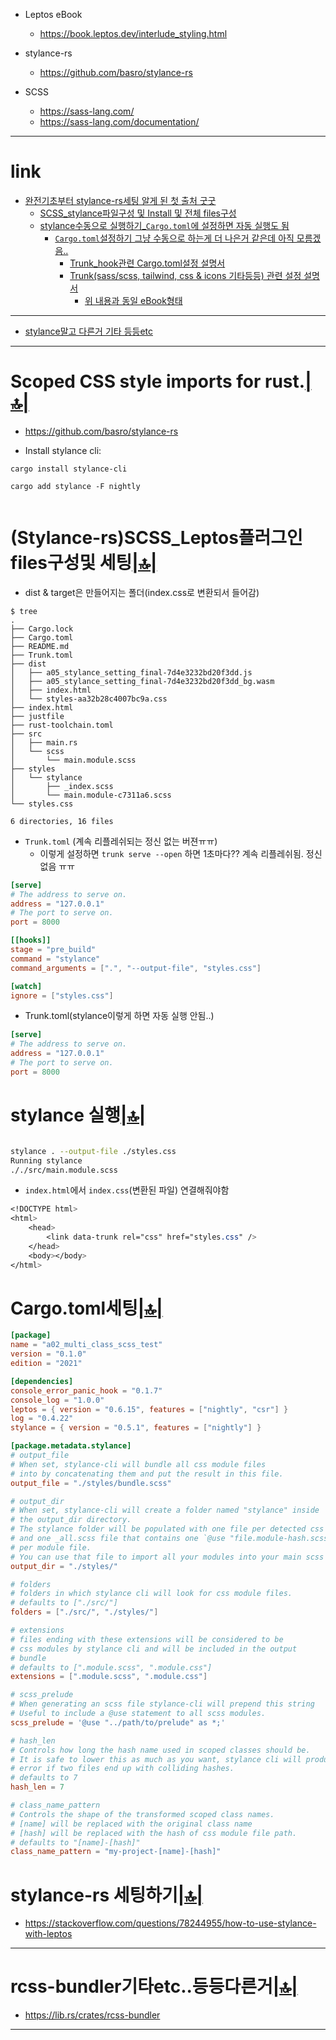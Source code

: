 - Leptos eBook
  - https://book.leptos.dev/interlude_styling.html
- stylance-rs
  - https://github.com/basro/stylance-rs

- SCSS
  - https://sass-lang.com/
  - https://sass-lang.com/documentation/

<hr>

# link

- [완전기초부터 stylance-rs세팅 알게 된 첫 출처 굿굿](#stylance-rs-세팅하기)
  - [SCSS_stylance파일구성 및 Install 및 전체 files구성](#scoped-css-style-imports-for-rust)
  - [stylance수동으로 실행하기_`Cargo.toml`에 설정하면 자동 실행도 됨](#stylance-실행)
    - [`Cargo.toml`설정하기 그냥 수동으로 하는게 더 나은거 같은데 아직 모름겠음..](#cargotoml세팅)
      - [Trunk_hook관련 Cargo.toml설정 설명서](https://trunkrs.dev/guide/build/hooks.html)
      - [Trunk(sass/scss, tailwind, css & icons 기타등등) 관련 설정 설명서](https://trunkrs.dev/assets/#css)
        - [위 내용과 동일 eBook형태](https://trunkrs.dev/guide/assets/index.html)

<hr>

- [stylance말고 다른거 기타 등등etc](#rcss-bundler기타etc등등다른거) 

<hr>

# Scoped CSS style imports for rust.[|🔝|](#link)
- https://github.com/basro/stylance-rs

- Install stylance cli:

```
cargo install stylance-cli
```

```
cargo add stylance -F nightly
  
```

# (Stylance-rs)SCSS_Leptos플러그인files구성및 세팅[|🔝|](#link)

- dist & target은 만들어지는 폴더(index.css로 변환되서 들어감)
```
$ tree
.
├── Cargo.lock
├── Cargo.toml
├── README.md
├── Trunk.toml
├── dist
│   ├── a05_stylance_setting_final-7d4e3232bd20f3dd.js
│   ├── a05_stylance_setting_final-7d4e3232bd20f3dd_bg.wasm
│   ├── index.html
│   └── styles-aa32b28c4007bc9a.css
├── index.html
├── justfile
├── rust-toolchain.toml
├── src
│   ├── main.rs
│   └── scss
│       └── main.module.scss
├── styles
│   └── stylance
│       ├── _index.scss
│       └── main.module-c7311a6.scss
└── styles.css

6 directories, 16 files
```

- `Trunk.toml` (계속 리플레쉬되는 정신 없는 버젼ㅠㅠ) 
  - 이렇게 설정하면 `trunk serve --open` 하면 1초마다?? 계속 리플레쉬됨. 정신없음 ㅠㅠ

```toml
[serve]
# The address to serve on.
address = "127.0.0.1"
# The port to serve on.
port = 8000

[[hooks]]
stage = "pre_build"
command = "stylance"
command_arguments = [".", "--output-file", "styles.css"]

[watch]
ignore = ["styles.css"]

```

- Trunk.toml(stylance이렇게 하면 자동 실행 안됨..)
```toml
[serve]
# The address to serve on.
address = "127.0.0.1"
# The port to serve on.
port = 8000
```

# stylance 실행[|🔝|](#link)
```bash

stylance . --output-file ./styles.css
Running stylance
././src/main.module.scss
```

- `index.html`에서 `index.css`(변환된 파일) 연결해줘야함
```css
<!DOCTYPE html>
<html>
    <head>
        <link data-trunk rel="css" href="styles.css" />
    </head>
    <body></body>
</html>
```

# Cargo.toml세팅[|🔝|](#link)
```toml
[package]
name = "a02_multi_class_scss_test"
version = "0.1.0"
edition = "2021"

[dependencies]
console_error_panic_hook = "0.1.7"
console_log = "1.0.0"
leptos = { version = "0.6.15", features = ["nightly", "csr"] }
log = "0.4.22"
stylance = { version = "0.5.1", features = ["nightly"] }

[package.metadata.stylance]
# output_file
# When set, stylance-cli will bundle all css module files
# into by concatenating them and put the result in this file.
output_file = "./styles/bundle.scss"

# output_dir
# When set, stylance-cli will create a folder named "stylance" inside
# the output_dir directory.
# The stylance folder will be populated with one file per detected css module
# and one _all.scss file that contains one `@use "file.module-hash.scss";` statement
# per module file.
# You can use that file to import all your modules into your main scss project.
output_dir = "./styles/"

# folders
# folders in which stylance cli will look for css module files.
# defaults to ["./src/"]
folders = ["./src/", "./styles/"]

# extensions
# files ending with these extensions will be considered to be
# css modules by stylance cli and will be included in the output
# bundle
# defaults to [".module.scss", ".module.css"]
extensions = [".module.scss", ".module.css"]

# scss_prelude
# When generating an scss file stylance-cli will prepend this string
# Useful to include a @use statement to all scss modules.
scss_prelude = '@use "../path/to/prelude" as *;'

# hash_len
# Controls how long the hash name used in scoped classes should be.
# It is safe to lower this as much as you want, stylance cli will produce an
# error if two files end up with colliding hashes.
# defaults to 7
hash_len = 7

# class_name_pattern
# Controls the shape of the transformed scoped class names.
# [name] will be replaced with the original class name
# [hash] will be replaced with the hash of css module file path.
# defaults to "[name]-[hash]"
class_name_pattern = "my-project-[name]-[hash]"

```


# stylance-rs 세팅하기[|🔝|](#link)
- https://stackoverflow.com/questions/78244955/how-to-use-stylance-with-leptos

<hr>

# rcss-bundler기타etc..등등다른거[|🔝|](#link)
  - https://lib.rs/crates/rcss-bundler

<hr>
